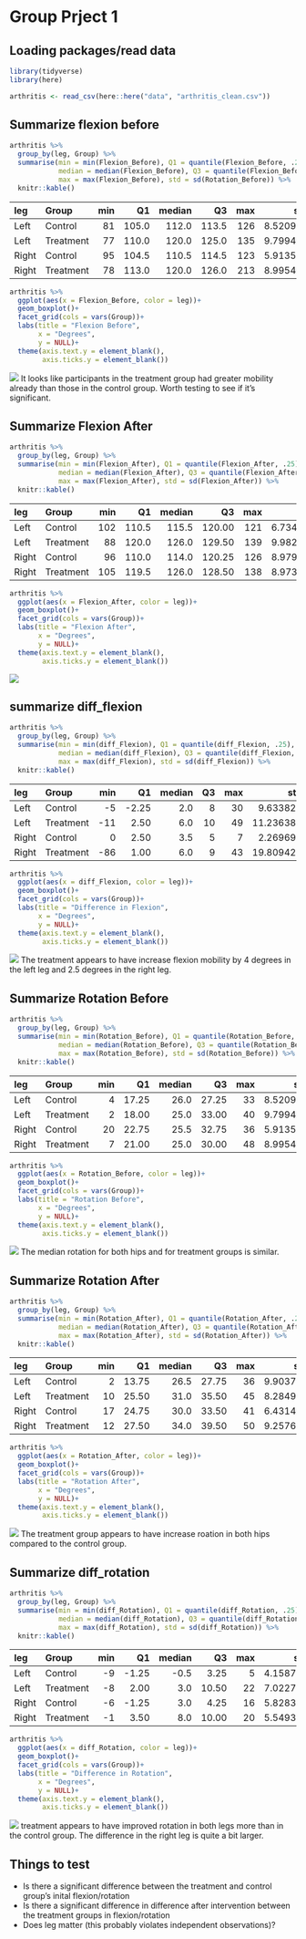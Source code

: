 Group Prject 1
================

## Loading packages/read data

``` r
library(tidyverse)
library(here)

arthritis <- read_csv(here::here("data", "arthritis_clean.csv"))
```

## Summarize flexion before

``` r
arthritis %>% 
  group_by(leg, Group) %>%
  summarise(min = min(Flexion_Before), Q1 = quantile(Flexion_Before, .25),
            median = median(Flexion_Before), Q3 = quantile(Flexion_Before, .75),
            max = max(Flexion_Before), std = sd(Rotation_Before)) %>% 
  knitr::kable()
```

| leg   | Group     | min |    Q1 | median |    Q3 | max |      std |
|:------|:----------|----:|------:|-------:|------:|----:|---------:|
| Left  | Control   |  81 | 105.0 |  112.0 | 113.5 | 126 | 8.520919 |
| Left  | Treatment |  77 | 110.0 |  120.0 | 125.0 | 135 | 9.799413 |
| Right | Control   |  95 | 104.5 |  110.5 | 114.5 | 123 | 5.913518 |
| Right | Treatment |  78 | 113.0 |  120.0 | 126.0 | 213 | 8.995409 |

``` r
arthritis %>% 
  ggplot(aes(x = Flexion_Before, color = leg))+
  geom_boxplot()+
  facet_grid(cols = vars(Group))+
  labs(title = "Flexion Before",
       x = "Degrees",
       y = NULL)+
  theme(axis.text.y = element_blank(),
        axis.ticks.y = element_blank())
```

![](Group-Project-1_files/figure-gfm/flexion_before-1.png)<!-- --> It
looks like participants in the treatment group had greater mobility
already than those in the control group. Worth testing to see if it’s
significant.

## Summarize Flexion After

``` r
arthritis %>% 
  group_by(leg, Group) %>%
  summarise(min = min(Flexion_After), Q1 = quantile(Flexion_After, .25),
            median = median(Flexion_After), Q3 = quantile(Flexion_After, .75),
            max = max(Flexion_After), std = sd(Flexion_After)) %>% 
  knitr::kable()
```

| leg   | Group     | min |    Q1 | median |     Q3 | max |      std |
|:------|:----------|----:|------:|-------:|-------:|----:|---------:|
| Left  | Control   | 102 | 110.5 |  115.5 | 120.00 | 121 | 6.734691 |
| Left  | Treatment |  88 | 120.0 |  126.0 | 129.50 | 139 | 9.982035 |
| Right | Control   |  96 | 110.0 |  114.0 | 120.25 | 126 | 8.979353 |
| Right | Treatment | 105 | 119.5 |  126.0 | 128.50 | 138 | 8.973052 |

``` r
arthritis %>% 
  ggplot(aes(x = Flexion_After, color = leg))+
  geom_boxplot()+
  facet_grid(cols = vars(Group))+
  labs(title = "Flexion After",
       x = "Degrees",
       y = NULL)+
  theme(axis.text.y = element_blank(),
        axis.ticks.y = element_blank())
```

![](Group-Project-1_files/figure-gfm/flexion_after-1.png)<!-- -->

## summarize diff\_flexion

``` r
arthritis %>% 
  group_by(leg, Group) %>% 
  summarise(min = min(diff_Flexion), Q1 = quantile(diff_Flexion, .25),
            median = median(diff_Flexion), Q3 = quantile(diff_Flexion, .75),
            max = max(diff_Flexion), std = sd(diff_Flexion)) %>% 
  knitr::kable()
```

| leg   | Group     | min |    Q1 | median |  Q3 | max |       std |
|:------|:----------|----:|------:|-------:|----:|----:|----------:|
| Left  | Control   |  -5 | -2.25 |    2.0 |   8 |  30 |  9.633826 |
| Left  | Treatment | -11 |  2.50 |    6.0 |  10 |  49 | 11.236388 |
| Right | Control   |   0 |  2.50 |    3.5 |   5 |   7 |  2.269695 |
| Right | Treatment | -86 |  1.00 |    6.0 |   9 |  43 | 19.809420 |

``` r
arthritis %>% 
  ggplot(aes(x = diff_Flexion, color = leg))+
  geom_boxplot()+
  facet_grid(cols = vars(Group))+
  labs(title = "Difference in Flexion",
       x = "Degrees",
       y = NULL)+
  theme(axis.text.y = element_blank(),
        axis.ticks.y = element_blank())
```

![](Group-Project-1_files/figure-gfm/diff_flexion-1.png)<!-- --> The
treatment appears to have increase flexion mobility by 4 degrees in the
left leg and 2.5 degrees in the right leg.

## Summarize Rotation Before

``` r
arthritis %>% 
  group_by(leg, Group) %>% 
  summarise(min = min(Rotation_Before), Q1 = quantile(Rotation_Before, .25),
            median = median(Rotation_Before), Q3 = quantile(Rotation_Before, .75),
            max = max(Rotation_Before), std = sd(Rotation_Before)) %>% 
  knitr::kable()
```

| leg   | Group     | min |    Q1 | median |    Q3 | max |      std |
|:------|:----------|----:|------:|-------:|------:|----:|---------:|
| Left  | Control   |   4 | 17.25 |   26.0 | 27.25 |  33 | 8.520919 |
| Left  | Treatment |   2 | 18.00 |   25.0 | 33.00 |  40 | 9.799413 |
| Right | Control   |  20 | 22.75 |   25.5 | 32.75 |  36 | 5.913518 |
| Right | Treatment |   7 | 21.00 |   25.0 | 30.00 |  48 | 8.995409 |

``` r
arthritis %>% 
  ggplot(aes(x = Rotation_Before, color = leg))+
  geom_boxplot()+
  facet_grid(cols = vars(Group))+
  labs(title = "Rotation Before",
       x = "Degrees",
       y = NULL)+
  theme(axis.text.y = element_blank(),
        axis.ticks.y = element_blank())
```

![](Group-Project-1_files/figure-gfm/rotation_before-1.png)<!-- --> The
median rotation for both hips and for treatment groups is similar.

## Summarize Rotation After

``` r
arthritis %>% 
  group_by(leg, Group) %>% 
  summarise(min = min(Rotation_After), Q1 = quantile(Rotation_After, .25),
            median = median(Rotation_After), Q3 = quantile(Rotation_After, .75),
            max = max(Rotation_After), std = sd(Rotation_After)) %>% 
  knitr::kable()
```

| leg   | Group     | min |    Q1 | median |    Q3 | max |      std |
|:------|:----------|----:|------:|-------:|------:|----:|---------:|
| Left  | Control   |   2 | 13.75 |   26.5 | 27.75 |  36 | 9.903703 |
| Left  | Treatment |  10 | 25.50 |   31.0 | 35.50 |  45 | 8.284988 |
| Right | Control   |  17 | 24.75 |   30.0 | 33.50 |  41 | 6.431457 |
| Right | Treatment |  12 | 27.50 |   34.0 | 39.50 |  50 | 9.257630 |

``` r
arthritis %>% 
  ggplot(aes(x = Rotation_After, color = leg))+
  geom_boxplot()+
  facet_grid(cols = vars(Group))+
  labs(title = "Rotation After",
       x = "Degrees",
       y = NULL)+
  theme(axis.text.y = element_blank(),
        axis.ticks.y = element_blank())
```

![](Group-Project-1_files/figure-gfm/rotation_after-1.png)<!-- --> The
treatment group appears to have increase roation in both hips compared
to the control group.

## Summarize diff\_rotation

``` r
arthritis %>% 
  group_by(leg, Group) %>% 
  summarise(min = min(diff_Rotation), Q1 = quantile(diff_Rotation, .25),
            median = median(diff_Rotation), Q3 = quantile(diff_Rotation, .75),
            max = max(diff_Rotation), std = sd(diff_Rotation)) %>% 
  knitr::kable()
```

| leg   | Group     | min |    Q1 | median |    Q3 | max |      std |
|:------|:----------|----:|------:|-------:|------:|----:|---------:|
| Left  | Control   |  -9 | -1.25 |   -0.5 |  3.25 |   5 | 4.158780 |
| Left  | Treatment |  -8 |  2.00 |    3.0 | 10.50 |  22 | 7.022755 |
| Right | Control   |  -6 | -1.25 |    3.0 |  4.25 |  16 | 5.828353 |
| Right | Treatment |  -1 |  3.50 |    8.0 | 10.00 |  20 | 5.549313 |

``` r
arthritis %>% 
  ggplot(aes(x = diff_Rotation, color = leg))+
  geom_boxplot()+
  facet_grid(cols = vars(Group))+
  labs(title = "Difference in Rotation",
       x = "Degrees",
       y = NULL)+
  theme(axis.text.y = element_blank(),
        axis.ticks.y = element_blank())
```

![](Group-Project-1_files/figure-gfm/diff_rotation-1.png)<!-- -->
treatment appears to have improved rotation in both legs more than in
the control group. The difference in the right leg is quite a bit
larger.

## Things to test

-   Is there a significant difference between the treatment and control
    group’s inital flexion/rotation
-   Is there a significant difference in difference after intervention
    between the treatment groups in flexion/rotation
-   Does leg matter (this probably violates independent observations)?
